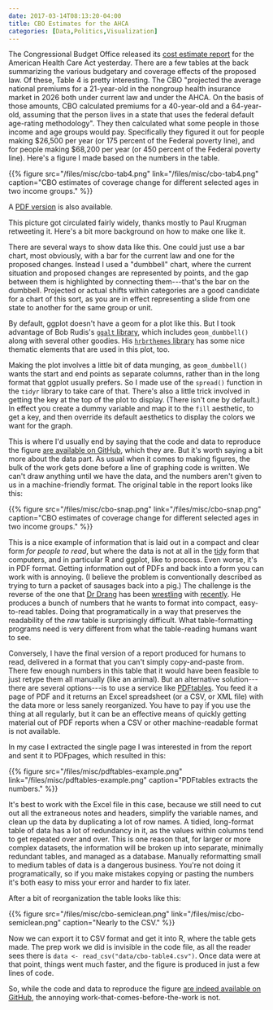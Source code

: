 ```yaml
---
date: 2017-03-14T08:13:20-04:00
title: CBO Estimates for the AHCA
categories: [Data,Politics,Visualization]
---
```


The Congressional Budget Office released its [cost estimate report](https://www.cbo.gov/sites/default/files/115th-congress-2017-2018/costestimate/americanhealthcareact_0.pdf) for the American Health Care Act yesterday. There are a few tables at the back summarizing the various budgetary and coverage effects of the proposed law. Of these, Table 4 is pretty interesting. The CBO "projected the average national premiums for a 21-year-old in the nongroup health insurance market in 2026 both under current law and under the AHCA. On the basis of those amounts, CBO calculated premiums for a 40-year-old and a 64-year-old, assuming that the person lives in a state that uses the federal default age-rating methodology". They then calculated what some people in those income and age groups would pay. Specifically they figured it out for people making $26,500 per year (or 175 percent of the Federal poverty line), and for people making $68,200 per year (or 450 percent of the Federal poverty line). Here's a figure I made based on the numbers in the table. 

{{% figure src="/files/misc/cbo-tab4.png" link="/files/misc/cbo-tab4.png" caption="CBO estimates of coverage change for different selected ages in two income groups." %}}

A [PDF version](cbo-tab4.pdf) is also available.

This picture got circulated fairly widely, thanks mostly to Paul Krugman retweeting it. Here's a bit more background on how to make one like it. 

There are several ways to show data like this. One could just use a bar chart, most obviously, with a bar for the current law and one for the proposed changes. Instead I used a "dumbbell" chart, where the current situation and proposed changes are represented by points, and the gap between them is highlighted by connecting them---that's the bar on the dumbbell. Projected or actual shifts within categories are a good candidate for a chart of this sort, as you are in effect representing a slide from one state to another for the same group or unit. 

By default, ggplot doesn't have a geom for a plot like this. But I took advantage of Bob Rudis's [`ggalt` library](https://github.com/hrbrmstr/ggalt/), which includes `geom_dumbbell()` along with several other goodies. His [`hrbrthemes` library](https://github.com/hrbrmstr/hrbrthemes) has some nice thematic elements that are used in this plot, too. 

Making the plot involves a little bit of data munging, as `geom_dumbbell()` wants the start and end points as separate columns, rather than in the long format that ggplot usually prefers. So I made use of the `spread()` function in the `tidyr` library to take care of that. There's also a little trick involved in getting the key at the top of the plot to display. (There isn't one by default.) In effect you create a dummy variable and map it to the `fill` aesthetic, to get a key, and then override its default aesthetics to display the colors we want for the graph. 

This is where I'd usually end by saying that the code and data to reproduce the figure [are available on GitHub](https://github.com/kjhealy/cbofigure), which they are. But it's worth saying a bit more about the data part. As usual when it comes to making figures, the bulk of the work gets done before a line of graphing code is written. We can't draw anything until we have the data, and the numbers aren't given to us in a machine-friendly format. The original table in the report looks like this:

{{% figure src="/files/misc/cbo-snap.png" link="/files/misc/cbo-snap.png" caption="CBO estimates of coverage change for different selected ages in two income groups." %}}

This is a nice example of information that is laid out in a compact and clear form *for people to read*, but where the data is not at all in the [tidy](http://vita.had.co.nz/papers/tidy-data.pdf) form that computers, and in particular R and ggplot, like to process. Even worse, it's in PDF format. Getting information out of PDFs and back into a form you can work with is annoying. (I believe the problem is conventionally described as trying to turn a packet of sausages back into a pig.) The challenge is the reverse of the one that [Dr Drang](http://leancrew.com/) has been [wrestling](http://leancrew.com/all-this/2017/03/my-table-problem/) with  [recently](http://leancrew.com/all-this/2017/03/a-little-table-cleanup/). He produces  a bunch of numbers that he wants to format into compact, easy-to-read tables. Doing that programatically in a way that preserves the readability of the *raw* table is surprisingly difficult. What table-formatting programs need is very different from what the table-reading humans want to see. 

Conversely, I have the final version of a report produced for humans to read, delivered in a format that you can't simply copy-and-paste from. There few enough numbers in this table that it would have been feasible to just retype them all manually (like an animal). But an alternative solution---there are several options---is to use a service like [PDFtables](https://pdftables.com). You feed it a page of PDF and it returns an Excel spreadsheet (or a CSV, or XML file) with the data more or less sanely reorganized. You have to pay if you use the thing at all regularly, but it can be an effective means of quickly getting material out of PDF reports when a CSV or other machine-readable format is not available. 

In my case I extracted the single page I was interested in from the report and sent it to PDFpages, which resulted in this:

{{% figure src="/files/misc/pdftables-example.png" link="/files/misc/pdftables-example.png" caption="PDFtables extracts the numbers." %}}

It's best to work with the Excel file in this case, because we still need to cut out all the extraneous notes and headers, simplify the variable names, and clean up the data by duplicating a lot of row names. A tidied, long-format table of data has a lot of redundancy in it, as the values within columns tend to get repeated over and over. This is one reason that, for larger or more complex datasets, the information will be broken up into separate, minimally redundant tables, and managed as a database. Manually reformatting small to medium tables of data is a dangerous business. You're not doing it programatically, so if you make mistakes copying or pasting the numbers it's both easy to miss your error and harder to fix later. 

After a bit of reorganization the table looks like this: 

{{% figure src="/files/misc/cbo-semiclean.png" link="/files/misc/cbo-semiclean.png" caption="Nearly to the CSV." %}}

Now we can export it to CSV format and get it into R, where the table gets made. The prep work we did is invisible in the code file, as all the reader sees there is `data <- read_csv("data/cbo-table4.csv")`. Once data were at that point, things went much faster, and the figure is produced in just a few lines of code.

So, while the code and data to reproduce the figure [are indeed available on GitHub](https://github.com/kjhealy/cbofigure), the annoying work-that-comes-before-the-work is not.
